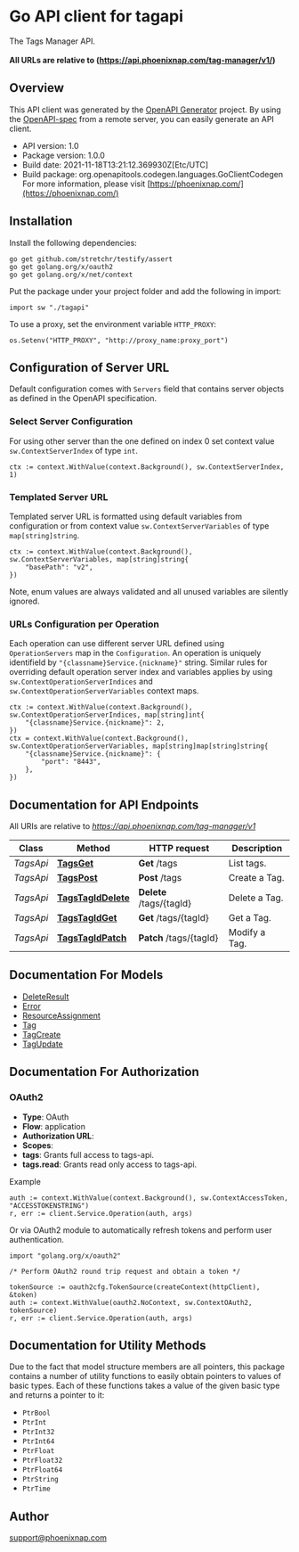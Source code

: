 # Go API client for tagapi

The Tags Manager API. </br></br>**All URLs are relative to (https://api.phoenixnap.com/tag-manager/v1/)**

## Overview
This API client was generated by the [OpenAPI Generator](https://openapi-generator.tech) project.  By using the [OpenAPI-spec](https://www.openapis.org/) from a remote server, you can easily generate an API client.

- API version: 1.0
- Package version: 1.0.0
- Build date: 2021-11-18T13:21:12.369930Z[Etc/UTC]
- Build package: org.openapitools.codegen.languages.GoClientCodegen
For more information, please visit [https://phoenixnap.com/](https://phoenixnap.com/)

## Installation

Install the following dependencies:

```shell
go get github.com/stretchr/testify/assert
go get golang.org/x/oauth2
go get golang.org/x/net/context
```

Put the package under your project folder and add the following in import:

```golang
import sw "./tagapi"
```

To use a proxy, set the environment variable `HTTP_PROXY`:

```golang
os.Setenv("HTTP_PROXY", "http://proxy_name:proxy_port")
```

## Configuration of Server URL

Default configuration comes with `Servers` field that contains server objects as defined in the OpenAPI specification.

### Select Server Configuration

For using other server than the one defined on index 0 set context value `sw.ContextServerIndex` of type `int`.

```golang
ctx := context.WithValue(context.Background(), sw.ContextServerIndex, 1)
```

### Templated Server URL

Templated server URL is formatted using default variables from configuration or from context value `sw.ContextServerVariables` of type `map[string]string`.

```golang
ctx := context.WithValue(context.Background(), sw.ContextServerVariables, map[string]string{
	"basePath": "v2",
})
```

Note, enum values are always validated and all unused variables are silently ignored.

### URLs Configuration per Operation

Each operation can use different server URL defined using `OperationServers` map in the `Configuration`.
An operation is uniquely identifield by `"{classname}Service.{nickname}"` string.
Similar rules for overriding default operation server index and variables applies by using `sw.ContextOperationServerIndices` and `sw.ContextOperationServerVariables` context maps.

```
ctx := context.WithValue(context.Background(), sw.ContextOperationServerIndices, map[string]int{
	"{classname}Service.{nickname}": 2,
})
ctx = context.WithValue(context.Background(), sw.ContextOperationServerVariables, map[string]map[string]string{
	"{classname}Service.{nickname}": {
		"port": "8443",
	},
})
```

## Documentation for API Endpoints

All URIs are relative to *https://api.phoenixnap.com/tag-manager/v1*

Class | Method | HTTP request | Description
------------ | ------------- | ------------- | -------------
*TagsApi* | [**TagsGet**](docs/TagsApi.md#tagsget) | **Get** /tags | List tags.
*TagsApi* | [**TagsPost**](docs/TagsApi.md#tagspost) | **Post** /tags | Create a Tag.
*TagsApi* | [**TagsTagIdDelete**](docs/TagsApi.md#tagstagiddelete) | **Delete** /tags/{tagId} | Delete a Tag.
*TagsApi* | [**TagsTagIdGet**](docs/TagsApi.md#tagstagidget) | **Get** /tags/{tagId} | Get a Tag.
*TagsApi* | [**TagsTagIdPatch**](docs/TagsApi.md#tagstagidpatch) | **Patch** /tags/{tagId} | Modify a Tag.


## Documentation For Models

 - [DeleteResult](docs/DeleteResult.md)
 - [Error](docs/Error.md)
 - [ResourceAssignment](docs/ResourceAssignment.md)
 - [Tag](docs/Tag.md)
 - [TagCreate](docs/TagCreate.md)
 - [TagUpdate](docs/TagUpdate.md)


## Documentation For Authorization



### OAuth2


- **Type**: OAuth
- **Flow**: application
- **Authorization URL**: 
- **Scopes**: 
 - **tags**: Grants full access to tags-api.
 - **tags.read**: Grants read only access to tags-api.

Example

```golang
auth := context.WithValue(context.Background(), sw.ContextAccessToken, "ACCESSTOKENSTRING")
r, err := client.Service.Operation(auth, args)
```

Or via OAuth2 module to automatically refresh tokens and perform user authentication.

```golang
import "golang.org/x/oauth2"

/* Perform OAuth2 round trip request and obtain a token */

tokenSource := oauth2cfg.TokenSource(createContext(httpClient), &token)
auth := context.WithValue(oauth2.NoContext, sw.ContextOAuth2, tokenSource)
r, err := client.Service.Operation(auth, args)
```


## Documentation for Utility Methods

Due to the fact that model structure members are all pointers, this package contains
a number of utility functions to easily obtain pointers to values of basic types.
Each of these functions takes a value of the given basic type and returns a pointer to it:

* `PtrBool`
* `PtrInt`
* `PtrInt32`
* `PtrInt64`
* `PtrFloat`
* `PtrFloat32`
* `PtrFloat64`
* `PtrString`
* `PtrTime`

## Author

support@phoenixnap.com

